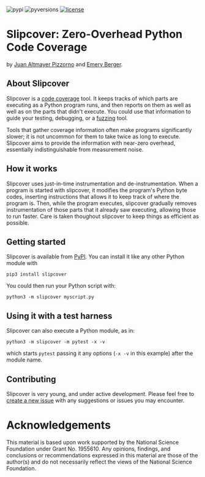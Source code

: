 ![pypi](https://img.shields.io/pypi/v/slipcover)
![pyversions](https://img.shields.io/pypi/pyversions/slipcover)
[![license](https://img.shields.io/pypi/l/slipcover)](LICENSE)

# Slipcover: Zero-Overhead Python Code Coverage
by [Juan Altmayer Pizzorno](https://www.linkedin.com/in/juan-altmayer-pizzorno/) and [Emery Berger](https://emeryberger.com).

## About Slipcover
Slipcover is a [code coverage](https://en.wikipedia.org/wiki/Code_coverage) tool.
It keeps tracks of which parts are executing as a Python program runs, and then reports
on them as well as well as on the parts that didn't execute.
You could use that information to guide your testing, debugging, or a
[fuzzing](https://en.wikipedia.org/wiki/Fuzzing) tool.

Tools that gather coverage information often make programs significantly slower;
it is not uncommon for them to take twice as long to execute.
Slipcover aims to provide the information with near-zero overhead, essentially
indistinguishable from measurement noise.

## How it works
Slipcover uses just-in-time instrumentation and de-instrumentation.
When a program is started with slipcover, it modifies the program's Python byte codes,
inserting instructions that allows it to keep track of where the program is.
Then, while the program executes, slipcover gradually removes instrumentation of those
parts that it already saw executing, allowing those to run faster.
Care is taken thoughout slipcover to keep things as efficient as possible.

## Getting started
Slipcover is available from [PyPI](https://pypi.org/project/slipcover).
You can install it like any other Python module with
```console
pip3 install slipcover
```

You could then run your Python script with:
```console
python3 -m slipcover myscript.py
```

## Using it with a test harness
Slipcover can also execute a Python module, as in:
```console
python3 -m slipcover -m pytest -x -v
```
which starts `pytest` passing it any options (`-x -v` in this example)
after the module name.

## Contributing
Slipcover is very young, and under active development.
Please feel free to [create a new issue](https://github.com/jaltmayerpizzorno/slipcover/issues/new)
with any suggestions or issues you may encounter.

# Acknowledgements
This material is based upon work supported by the National Science
Foundation under Grant No. 1955610. Any opinions, findings, and
conclusions or recommendations expressed in this material are those of
the author(s) and do not necessarily reflect the views of the National
Science Foundation.
